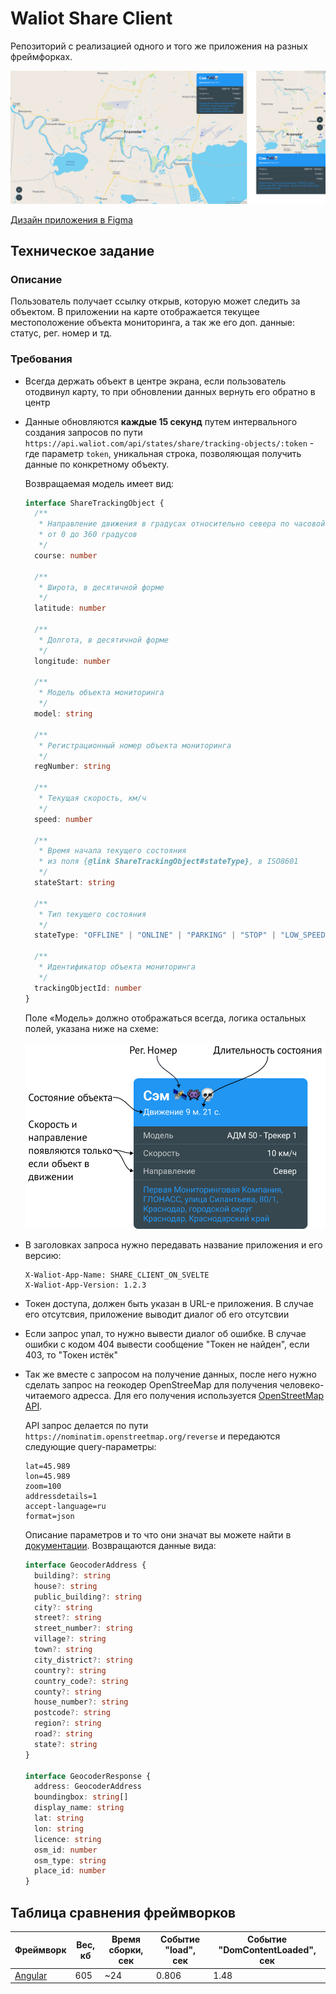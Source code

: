 # Waliot Share Client

Репозиторий с реализацией одного и того же приложения на разных фреймфорках.

![Дизайн приложения](assets/waliot-share-client-preview.png)

[Дизайн приложения в Figma](https://www.figma.com/file/jJKeAQAErwnU9eoye9D2mM/WaliotShareClient?node-id=0%3A1)

## Техническое задание

### Описание

Пользователь получает ссылку открыв, которую может следить за объектом. В приложении на карте отображается текущее местоположение объекта мониторинга, а так же его доп. данные: статус, рег. номер и тд.

### Требования

- Всегда держать объект в центре экрана, если пользователь отодвинул карту, то при обновлении данных вернуть его обратно в центр
- Данные обновляются **каждые 15 секунд** путем интервального создания запросов по пути `https://api.waliot.com/api/states/share/tracking-objects/:token` - где параметр `token`,
уникальная строка, позволяющая получить данные по конкретному объекту.

  Возвращаемая модель имеет вид:
  ```typescript
  interface ShareTrackingObject {
    /**
     * Направление движения в градусах относительно севера по часовой стрелке,
     * от 0 до 360 градусов
     */
    course: number
  
    /**
     * Широта, в десятичной форме
     */
    latitude: number
  
    /**
     * Долгота, в десятичной форме
     */
    longitude: number
  
    /**
     * Модель объекта мониторинга
     */
    model: string
  
    /**
     * Регистрационный номер объекта мониторинга
     */
    regNumber: string
  
    /**
     * Текущая скорость, км/ч
     */
    speed: number
  
    /**
     * Время начала текущего состояния
     * из поля {@link ShareTrackingObject#stateType}, в ISO8601
     */
    stateStart: string
  
    /**
     * Тип текущего состояния
     */
    stateType: "OFFLINE" | "ONLINE" | "PARKING" | "STOP" | "LOW_SPEED" | "NORMAL_SPEED" | "OVER_SPEED"
  
    /**
     * Идентификатор объекта мониторинга
     */
    trackingObjectId: number
  }
  ```

  Поле «Модель» должно отображаться всегда, логика остальных полей, указана ниже на схеме:

  ![](assets/object-card-with-description.png)

- В заголовках запроса нужно передавать название приложения и его версию:
  
  ```text
  X-Waliot-App-Name: SHARE_CLIENT_ON_SVELTE
  X-Waliot-App-Version: 1.2.3
  ```

- Токен доступа, должен быть указан в URL-е приложения. В случае его отсутсвия, приложение выводит диалог об его отсутсвии
- Если запрос упал, то нужно вывести диалог об ошибке. В случае ошибки с кодом 404 вывести сообщение "Токен не найден", если 403, то "Токен истёк"
- Так же вместе с запросом на получение данных, после него нужно сделать запрос на геокодер OpenStreeMap для получения человеко-читаемого адресса. Для его получения используется [OpenStreetMap API](https://nominatim.openstreetmap.org/ui/reverse.html).

  API запрос делается по пути `https://nominatim.openstreetmap.org/reverse` и передаются следующие query-параметры:

  ```text
  lat=45.989
  lon=45.989
  zoom=100
  addressdetails=1
  accept-language=ru
  format=json
  ```

  Описание параметров и то что они значат вы можете найти в [документации](https://nominatim.org/release-docs/develop/api/Reverse/). Возвращаются данные вида:

  ```typescript
  interface GeocoderAddress {
    building?: string
    house?: string
    public_building?: string
    city?: string
    street?: string
    street_number?: string
    village?: string
    town?: string
    city_district?: string
    country?: string
    country_code?: string
    county?: string
    house_number?: string
    postcode?: string
    region?: string
    road?: string
    state?: string
  }

  interface GeocoderResponse {
    address: GeocoderAddress
    boundingbox: string[]
    display_name: string
    lat: string
    lon: string
    licence: string
    osm_id: number
    osm_type: string
    place_id: number
  }
  ```

## Таблица сравнения фреймворков

| Фреймворк | Вес, кб | Время сборки, сек | Событие "load", сек | Событие "DomContentLoaded", сек |
|--|--|--|--|--|
| [Angular](angular.io) | 605 | ~24 | 0.806 | 1.48 |
